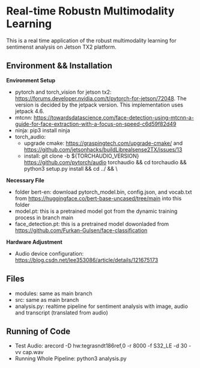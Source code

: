 # Real-time Robustn Multimodality Learning
This is a real time application of the robust multimodality learning for sentimenst analysis on Jetson TX2 platform.
## Environment && Installation
**Environment Setup**
- pytorch and torch_vision for jetson tx2: https://forums.developer.nvidia.com/t/pytorch-for-jetson/72048. The version is decided by the jetpack version. This implementation uses jetpack 4.6.
- mtcnn: https://towardsdatascience.com/face-detection-using-mtcnn-a-guide-for-face-extraction-with-a-focus-on-speed-c6d59f82d49
- ninja: pip3 install ninja
- torch_audio: 
  - upgrade cmake: https://graspingtech.com/upgrade-cmake/ and https://github.com/jetsonhacks/buildLibrealsense2TX/issues/13
  - install: git clone -b ${TORCHAUDIO_VERSION} https://github.com/pytorch/audio torchaudio && cd torchaudio && python3 setup.py install && cd ../ && \

**Necessary File**
- folder bert-en: download pytorch_model.bin, config.json, and vocab.txt from https://huggingface.co/bert-base-uncased/tree/main into this folder 
- model.pt: this is a pretrained model got from the dynamic training process in branch main
- face_detection.pt: this is a pretrained model dowonladed from https://github.com/Furkan-Gulsen/face-classification

**Hardware Adjustment**
- Audio device configuration: https://blog.csdn.net/lee353086/article/details/121675173

## Files
- modules\: same as main branch
- src\: same as main branch
- analysis.py: realtime pipeline for sentiment analysis with image, audio and transcript (translated from audio)

## Running of Code
- Test Audio: arecord -D hw:tegrasndt186ref,0  -r 8000 -f S32_LE -d 30 -vv cap.wav
- Running Whole Pipeline: python3 analysis.py
 
